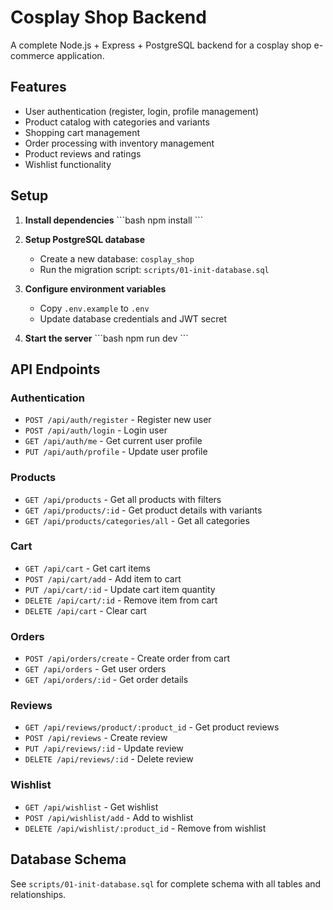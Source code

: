 # Cosplay Shop Backend

A complete Node.js + Express + PostgreSQL backend for a cosplay shop e-commerce application.

## Features

- User authentication (register, login, profile management)
- Product catalog with categories and variants
- Shopping cart management
- Order processing with inventory management
- Product reviews and ratings
- Wishlist functionality

## Setup

1. **Install dependencies**
   \`\`\`bash
   npm install
   \`\`\`

2. **Setup PostgreSQL database**
   - Create a new database: `cosplay_shop`
   - Run the migration script: `scripts/01-init-database.sql`

3. **Configure environment variables**
   - Copy `.env.example` to `.env`
   - Update database credentials and JWT secret

4. **Start the server**
   \`\`\`bash
   npm run dev
   \`\`\`

## API Endpoints

### Authentication
- `POST /api/auth/register` - Register new user
- `POST /api/auth/login` - Login user
- `GET /api/auth/me` - Get current user profile
- `PUT /api/auth/profile` - Update user profile

### Products
- `GET /api/products` - Get all products with filters
- `GET /api/products/:id` - Get product details with variants
- `GET /api/products/categories/all` - Get all categories

### Cart
- `GET /api/cart` - Get cart items
- `POST /api/cart/add` - Add item to cart
- `PUT /api/cart/:id` - Update cart item quantity
- `DELETE /api/cart/:id` - Remove item from cart
- `DELETE /api/cart` - Clear cart

### Orders
- `POST /api/orders/create` - Create order from cart
- `GET /api/orders` - Get user orders
- `GET /api/orders/:id` - Get order details

### Reviews
- `GET /api/reviews/product/:product_id` - Get product reviews
- `POST /api/reviews` - Create review
- `PUT /api/reviews/:id` - Update review
- `DELETE /api/reviews/:id` - Delete review

### Wishlist
- `GET /api/wishlist` - Get wishlist
- `POST /api/wishlist/add` - Add to wishlist
- `DELETE /api/wishlist/:product_id` - Remove from wishlist

## Database Schema

See `scripts/01-init-database.sql` for complete schema with all tables and relationships.
